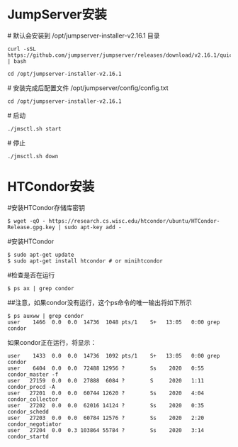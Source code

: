 # JumpServer安装

\# 默认会安装到 /opt/jumpserver-installer-v2.16.1 目录 

```
curl -sSL  https://github.com/jumpserver/jumpserver/releases/download/v2.16.1/quick_start.sh | bash 

cd /opt/jumpserver-installer-v2.16.1
```

\# 安装完成后配置文件 /opt/jumpserver/config/config.txt

```
cd /opt/jumpserver-installer-v2.16.1
```

\# 启动 

```
./jmsctl.sh start
```

\# 停止 

```
./jmsctl.sh down
```

# HTCondor安装

#安装HTCondor存储库密钥

```
$ wget -qO - https://research.cs.wisc.edu/htcondor/ubuntu/HTCondor-Release.gpg.key | sudo apt-key add -
```

#安装HTCondor

```
$ sudo apt-get update
$ sudo apt-get install htcondor # or minihtcondor
```

#检查是否在运行

```
$ ps ax | grep condor
```

##注意，如果condor没有运行，这个ps命令的唯一输出将如下所示

```
$ ps auxww | grep condor
user    1466  0.0  0.0  14736  1048 pts/1    S+   13:05   0:00 grep condor
```

如果condor正在运行，将显示：

```
user    1433  0.0  0.0  14736  1092 pts/1    S+   13:05   0:00 grep condor
user    6404  0.0  0.0  72488 12956 ?        Ss    2020   0:55 condor_master -f
user   27159  0.0  0.0  27888  6084 ?        S     2020   1:11 condor_procd -A 
user   27201  0.0  0.0  60744 12620 ?        Ss    2020   4:04 condor_collector
user   27202  0.0  0.0  62016 14124 ?        Ss    2020   0:35 condor_schedd
user   27203  0.0  0.0  60784 12576 ?        Ss    2020   2:20 condor_negotiator
user   27204  0.0  0.3 103864 55784 ?        Ss    2020   3:14 condor_startd
```

